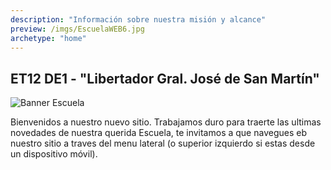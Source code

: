 ```yaml
---
description: "Información sobre nuestra misión y alcance"
preview: /imgs/EscuelaWEB6.jpg
archetype: "home"
---
```


## ET12 DE1 - "Libertador Gral. José de San Martín"

![Banner Escuela](/imgs/EscuelaWEB6.jpg)

Bienvenidos a nuestro nuevo sitio. Trabajamos duro para traerte las ultimas novedades de nuestra querida Escuela, te invitamos a que navegues eb nuestro sitio a traves del menu lateral (o superior izquierdo si estas desde un dispositivo móvil).